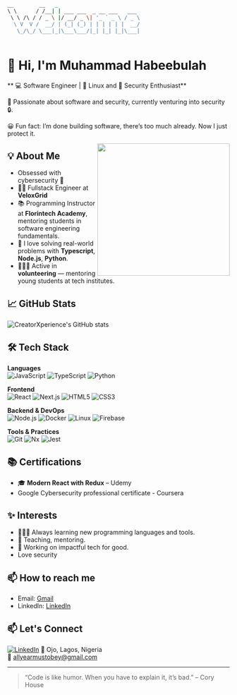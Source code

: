 ```bash
__        __   _                                   
\ \      / /__| | ___ ___  _ __ ___   ___   
 \ \ /\ / / _ \ |/ __/ _ \| '_ ` _ \ / _ \  
  \ V  V /  __/ | (_| (_) | | | | | |  __/ 
   \_/\_/ \___|_|\___\___/|_| |_| |_|\___|   
                                                    
```

# 👋 Hi, I'm Muhammad Habeebulah

** 💻 Software Engineer | 🐧 Linux and  🔐  Security Enthusiast**

🎯 Passionate about software and security, currently venturing into security 🔒.

😀 Fun fact: I’m done building software, there’s too much already. Now I just protect it.

<img src="https://media2.giphy.com/media/v1.Y2lkPTc5MGI3NjExNHdjZHQyeTEzZnowcTV1NGZsNHFobjFnd2R6M2RoNGg0d3RwcjNyZiZlcD12MV9pbnRlcm5hbF9naWZfYnlfaWQmY3Q9Zw/PTBVMsYIOB0SBP4MVe/giphy.gif" width="300" align="right" />

## 💡 About Me
- Obsessed with cybersecurity 🤯
- 👨‍💻 Fullstack Engineer at **VeloxGrid** 
- 📚 Programming Instructor at **Florintech Academy**, mentoring students in software engineering fundamentals.
- 🧠 I love solving real-world problems with **Typescript**, **Node.js**, **Python**.
- 🧑🏽‍🏫 Active in **volunteering** — mentoring young students at tech institutes.


## 📈 GitHub Stats

![CreatorXperience's GitHub stats](https://github-readme-stats.vercel.app/api?username=CreatorXperience&show_icons=true&theme=default)


## 🛠️ Tech Stack

**Languages**  
![JavaScript](https://img.shields.io/badge/avaScript-F7DF1E?style=flat-square&logo=javascript&logoColor=black)
![TypeScript](https://img.shields.io/badge/-TypeScript-3178C6?style=flat-square&logo=typescript&logoColor=white)
![Python](https://img.shields.io/badge/-Python-3776AB?style=flat-square&logo=python&logoColor=white)

**Frontend**  
![React](https://img.shields.io/badge/-React-61DAFB?style=flat-square&logo=react&logoColor=black)
![Next.js](https://img.shields.io/badge/-Next.js-000?style=flat-square&logo=next.js&logoColor=white)
![HTML5](https://img.shields.io/badge/-HTML5-E34F26?style=flat-square&logo=html5&logoColor=white)
![CSS3](https://img.shields.io/badge/-CSS3-1572B6?style=flat-square&logo=css3)

**Backend & DevOps**  
![Node.js](https://img.shields.io/badge/-Node.js-339933?style=flat-square&logo=node.js&logoColor=white)
![Docker](https://img.shields.io/badge/-Docker-2496ED?style=flat-square&logo=docker&logoColor=white)
![Linux](https://img.shields.io/badge/-Linux-FCC624?style=flat-square&logo=linux&logoColor=black)
![Firebase](https://img.shields.io/badge/-Firebase-FFCA28?style=flat-square&logo=firebase&logoColor=black)

**Tools & Practices**  
![Git](https://img.shields.io/badge/-Git-F05032?style=flat-square&logo=git&logoColor=white)
![Nx](https://img.shields.io/badge/-Nx-143055?style=flat-square&logo=nrwl&logoColor=white)
![Jest](https://img.shields.io/badge/-Jest-C21325?style=flat-square&logo=jest&logoColor=white)


## 📚 Certifications
- 🎓 **Modern React with Redux** – Udemy
- Google Cybersecurity professional certificate - Coursera

## ✨ Interests
- 👨🏽‍💻 Always learning new programming languages and tools.
- 💬 Teaching, mentoring.
- 🚀 Working on impactful tech for good.
- Love security

## 📫 How to reach me

- Email: [Gmail](https://mail.google.com/mail/u/0/#inbox?compose=CllgCHrkVlxHdXXxxXxDKdbGgWgfLSRkcSrMldLwrcRHNRTRvclcgRGHcNfHLsbzZglVlxPJjqB)
- LinkedIn: [LinkedIn](www.linkedin.com/in/muhammad-habeebulah-b36a2a275)

## 📫 Let's Connect
[![LinkedIn](https://img.shields.io/badge/-LinkedIn-0A66C2?style=flat-square&logo=linkedin&logoColor=white)](https://www.linkedin.com/in/muhammad-habeebulah-b36a2a275/)
📍 Ojo, Lagos, Nigeria  
📧 allyearmustobey@gmail.com

---

> “Code is like humor. When you have to explain it, it’s bad.” – Cory House

```
